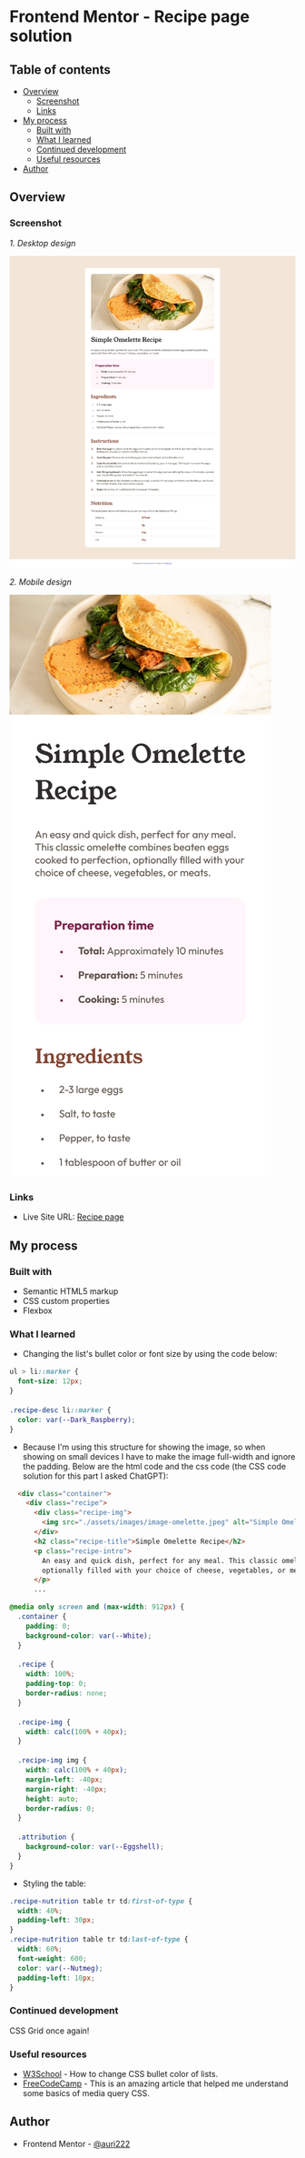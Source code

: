 # Frontend Mentor - Recipe page solution

## Table of contents

- [Overview](#overview)
  - [Screenshot](#screenshot)
  - [Links](#links)
- [My process](#my-process)
  - [Built with](#built-with)
  - [What I learned](#what-i-learned)
  - [Continued development](#continued-development)
  - [Useful resources](#useful-resources)
- [Author](#author)

## Overview

### Screenshot

_1. Desktop design_

![](./assets/images/Recipe_page_desktop_design.png)

_2. Mobile design_

![](./assets/images/Recipe_page_mobile_display.png)

### Links

<!-- - Solution URL: [Add solution URL here](https://your-solution-url.com) -->
- Live Site URL: [Recipe page](https://auri222.github.io/Recipe-page-HTML-CSS/)

## My process

### Built with

- Semantic HTML5 markup
- CSS custom properties
- Flexbox


### What I learned

- Changing the list's bullet color or font size by using the code below:

```css
ul > li::marker {
  font-size: 12px;
}

.recipe-desc li::marker {
  color: var(--Dark_Raspberry);
}
```

- Because I'm using this structure for showing the image, so when showing on small devices I have to make the image full-width and ignore the padding. Below are the html code and the css code (the CSS code solution for this part I asked ChatGPT): 

```html
  <div class="container">
    <div class="recipe">
      <div class="recipe-img">
        <img src="./assets/images/image-omelette.jpeg" alt="Simple Omelette Recipe">
      </div>
      <h2 class="recipe-title">Simple Omelette Recipe</h2>
      <p class="recipe-intro">
        An easy and quick dish, perfect for any meal. This classic omelette combines beaten eggs cooked to perfection,
        optionally filled with your choice of cheese, vegetables, or meats.
      </p>
      ...
```

```css
@media only screen and (max-width: 912px) {
  .container {
    padding: 0;
    background-color: var(--White);
  }

  .recipe {
    width: 100%;
    padding-top: 0;
    border-radius: none;
  }

  .recipe-img {
    width: calc(100% + 40px);
  }

  .recipe-img img {
    width: calc(100% + 40px);
    margin-left: -40px;
    margin-right: -40px;
    height: auto;
    border-radius: 0;
  }

  .attribution {
    background-color: var(--Eggshell);
  }
}
```

- Styling the table:

```css
.recipe-nutrition table tr td:first-of-type {
  width: 40%;
  padding-left: 30px;
}
.recipe-nutrition table tr td:last-of-type {
  width: 60%;
  font-weight: 600;
  color: var(--Nutmeg);
  padding-left: 10px;
}
```

### Continued development

CSS Grid once again!

### Useful resources

- [W3School](https://www.w3schools.com/howto/howto_css_bullet_color.asp) - How to change CSS bullet color of lists.
- [FreeCodeCamp](https://www.freecodecamp.org/news/media-query-css-example-max-and-min-screen-width-for-mobile-responsive-design/) - This is an amazing article that helped me understand some basics of media query CSS.


## Author

- Frontend Mentor - [@auri222](https://www.frontendmentor.io/profile/auri222)
